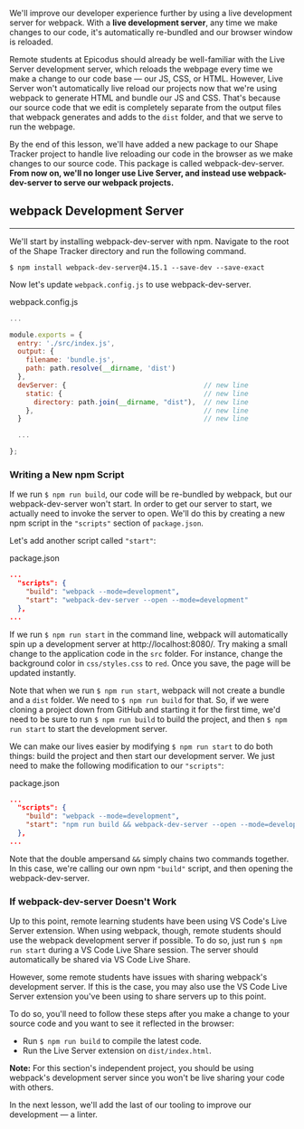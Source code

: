 We'll improve our developer experience further by using a live development server for webpack. With a **live development server**, any time we make changes to our code, it's automatically re-bundled and our browser window is reloaded.

Remote students at Epicodus should already be well-familiar with the Live Server development server, which reloads the webpage every time we make a change to our code base — our JS, CSS, or HTML. However, Live Server won't automatically live reload our projects now that we're using webpack to generate HTML and bundle our JS and CSS. That's because our source code that we edit is completely separate from the output files that webpack generates and adds to the `dist` folder, and that we serve to run the webpage.

By the end of this lesson, we'll have added a new package to our Shape Tracker project to handle live reloading our code in the browser as we make changes to our source code. This package is called webpack-dev-server. **From now on, we'll no longer use Live Server, and instead use webpack-dev-server to serve our webpack projects.**

## webpack Development Server
---

We'll start by installing webpack-dev-server with npm. Navigate to the root of the Shape Tracker directory and run the following command.

```shell
$ npm install webpack-dev-server@4.15.1 --save-dev --save-exact
```

Now let's update `webpack.config.js` to use webpack-dev-server.

<div class="filename">webpack.config.js</div>

```js
...

module.exports = {
  entry: './src/index.js',
  output: {
    filename: 'bundle.js',
    path: path.resolve(__dirname, 'dist')
  },
  devServer: {                                  // new line
    static: {                                   // new line
      directory: path.join(__dirname, "dist"),  // new line
    },                                          // new line
  }                                             // new line                                              

  ...

};
```

### Writing a New npm Script

If we run `$ npm run build`, our code will be re-bundled by webpack, but our webpack-dev-server won't start. In order to get our server to start, we actually need to invoke the server to open. We'll do this by creating a new npm script in the `"scripts"` section of `package.json`. 

Let's add another script called `"start"`:

<div class="filename">package.json</div>

```json
...
  "scripts": {
    "build": "webpack --mode=development",
    "start": "webpack-dev-server --open --mode=development"
  },
...
```

If we run `$ npm run start` in the command line, webpack will automatically spin up a development server at http://localhost:8080/. Try making a small change to the application code in the `src` folder. For instance, change the background color in `css/styles.css` to `red`. Once you save, the page will be updated instantly.

Note that when we run `$ npm run start`, webpack will not create a bundle and a `dist` folder. We need to `$ npm run build` for that. So, if we were cloning a project down from GitHub and starting it for the first time, we'd need to be sure to run `$ npm run build` to build the project, and then `$ npm run start` to start the development server.

We can make our lives easier by modifying `$ npm run start` to do both things: build the project and then start our development server. We just need to make the following modification to our `"scripts"`:

<div class="filename">package.json</div>

```json
...
  "scripts": {
    "build": "webpack --mode=development",
    "start": "npm run build && webpack-dev-server --open --mode=development"
  },
...
```

Note that the double ampersand `&&` simply chains two commands together. In this case, we're calling our own npm `"build"` script, and then opening the webpack-dev-server.

### If webpack-dev-server Doesn't Work

Up to this point, remote learning students have been using VS Code's Live Server extension. When using webpack, though, remote students should use the webpack development server if possible. To do so, just run `$ npm run start` during a VS Code Live Share session. The server should automatically be shared via VS Code Live Share.

However, some remote students have issues with sharing webpack's development server. If this is the case, you may also use the VS Code Live Server extension you've been using to share servers up to this point.

To do so, you'll need to follow these steps after you make a change to your source code and you want to see it reflected in the browser:

* Run `$ npm run build` to compile the latest code.
* Run the Live Server extension on `dist/index.html`.

**Note:** For this section's independent project, you should be using webpack's development server since you won't be live sharing your code with others. 

In the next lesson, we'll add the last of our tooling to improve our development — a linter.
